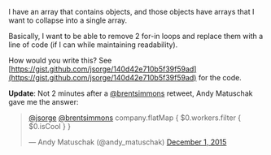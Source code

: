 I have an array that contains objects, and those objects have arrays that I want to collapse into a single array.

Basically, I want to be able to remove 2 for-in loops and replace them with a line of code (if I can while maintaining readability).

How would you write this? See [https://gist.github.com/jsorge/140d42e710b5f39f59ad](https://gist.github.com/jsorge/140d42e710b5f39f59ad) for the code.

<script src="https://gist.github.com/jsorge/140d42e710b5f39f59ad.js"></script>

**Update**: Not 2 minutes after a [@brentsimmons](https://twitter.com/brentsimmons/) retweet, Andy Matuschak gave me the answer:
<blockquote class="twitter-tweet" data-conversation="none" lang="en"><p lang="en" dir="ltr"><a href="https://twitter.com/jsorge">@jsorge</a> <a href="https://twitter.com/brentsimmons">@brentsimmons</a> company.flatMap { $0.workers.filter { $0.isCool } }</p>&mdash; Andy Matuschak (@andy_matuschak) <a href="https://twitter.com/andy_matuschak/status/671767439139430400">December 1, 2015</a></blockquote> <script async src="//platform.twitter.com/widgets.js" charset="utf-8"></script>
